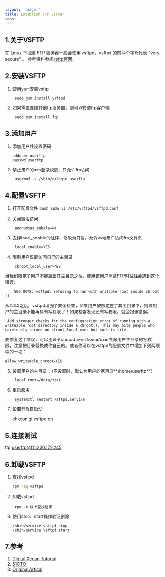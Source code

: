 ```yaml
---
layout: '[page]'
title: Establish FTP Server
tags:
---
```

## 1.关于VSFTP

在 Linux 下搭建 FTP 服务器一般会使用 vsftpd。vsftpd 的前两个字母代表 "very secure" 。
参考资料参阅[vsftp官网](https://security.appspot.com/vsftpd.html).

## 2.安装VSFTP
1. 使用yum安装vsftp

		sudo yum install vsftpd
	
2. 如果需要连接其他ftp服务器，则可以安装ftp客户端

		sudo yum install ftp


## 3.添加用户
1.	添加用户并设置密码

		adduser userftp
		passwd userftp

2. 禁止用户的ssh登录权限，只允许ftp访问

		usermod -s /sbin/nologin userftp

## 4.配置VSFTP
1. 打开配置文件
		```bash
		sudo vi /etc/vsftpd/vsftpd.conf
		```
2. 关闭匿名访问

		anonumous_enbale=NO
3. 去掉local_enable的注释，修改为开启，允许本地用户访问ftp文件夹

		local_enable=YES
4. 限制用户仅能访问自己的主目录

		chroot_local_user=YES
		
当我们限定了用户不能跳出其主目录之后，使用该用户登录FTP时往往会遇到这个错误:
		
		500 OOPS: vsftpd: refusing to run with writable root inside chroot () 
		
从2.3.5之后，vsftpd增强了安全检查，如果用户被限定在了其主目录下，则该用户的主目录不能再具有写权限了！如果检查发现还有写权限，就会报该错误。

	 Add stronger checks for the configuration error of running with a writeable root directory inside a chroot(). This may bite people who carelessly turned on chroot_local_user but such is life.  

要修复这个错误，可以用命令chmod a-w /home/user去除用户主目录的写权限，注意把目录替换成你自己的。或者你可以在vsftpd的配置文件中增加下列两项中的一项：


	allow_writeable_chroot=YES
	
5. 设置用户的主目录：（不设置时，默认为用户的家目录**\home\userftp**）

		local_root=/data/test
6. 重启服务

		systemctl restart vsftpd.service
7. 设置开启自启动

	chkconfgi vsftpd on



## 5.连接测试
ftp userftp@111.230.172.245

## 6.卸载VSFTP
1.	查找vsftpd

	```bash		
	rpm -aq vsftpd
	```
2. 卸载vsftpd

		rpm -e 以上查找结果
3.	使用stop、start操作验证删除

		/sbin/service vsftpd stop
		/sbin/service vsftpd start

## 7.参考
1.	[Digital Ocean Tutorial](https://www.digitalocean.com/community/tutorials/how-to-set-up-vsftpd-on-centos-6--2)
2. [51CTO](http://koulitsu.blog.51cto.com/7355117/1221441)
3. [Original Artical](http://koulitsu.blog.51cto.com/7355117/1221441)

